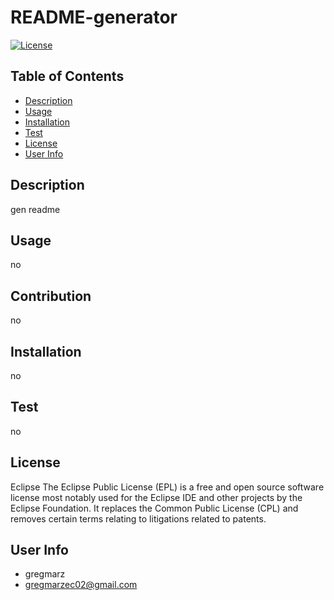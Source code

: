 # README-generator

[![License](https://img.shields.io/badge/License-EPL_1.0-red.svg)](https://opensource.org/licenses/EPL-1.0)

## Table of Contents

- [Description](#description)
- [Usage](#usage)
- [Installation](#installation)
- [Test](#test)
- [License](#license)
- [User Info](#user-info)

## Description

gen readme

## Usage

no

## Contribution

no

## Installation

no

## Test

no

## License

Eclipse
The Eclipse Public License (EPL) is a free and open source software license most notably used for the Eclipse IDE and other projects by the Eclipse Foundation. It replaces the Common Public License (CPL) and removes certain terms relating to litigations related to patents.

## User Info

- gregmarz
- gregmarzec02@gmail.com
